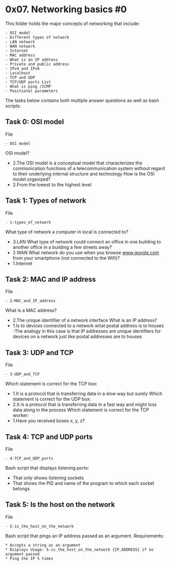 # 0x07. Networking basics #0

This folder holds the major concepts of networking that include:

	- OSI model
	- Different types of network
	- LAN network
	- WAN network
	- Internet
	- MAC address
	- What is an IP address
	- Private and public address
	- IPv4 and IPv6
	- Localhost
	- TCP and UDP
	- TCP/UDP ports List
	- What is ping /ICMP
	- Positional parameters

The tasks below contains both multiple answer questions as well as bash scripts:


## Task 0: OSI model

File

	- OSI model
OSI model?
* 2.The OSI model is a conceptual model that characterizes the communication functions of a telecommunication system without regard to their underlying internal structure and technology
How is the OSI model organized?
* 2.From the lowest to the highest level



## Task 1: Types of network

File

	- 1-types_of_network
What type of network a computer in local is connected to?
* 3.LAN
What type of network could connect an office in one building to another office in a building a few streets away?
* 2.WAN
What network do you use when you browse www.google.com from your smartphone (not connected to the Wifi)?
* 1.Internet



## Task 2: MAC and IP address

File

	- 2-MAC_and_IP_address
What is a MAC address?
* 2.The unique identifier of a network interface
What is an IP address?
* 1.Is to devices connected to a network what postal address is to houses
-The analogy in this case is that IP addresses are unique identifiers for devices on a network just like postal addresses are to houses



## Task 3: UDP and TCP

File

	- 3-UDP_and_TCP
Which statement is correct for the TCP box:
* 1.It is a protocol that is transferring data in a slow way but surely
Which statement is correct for the UDP box:
* 2.It is a protocol that is transferring data in a fast way and might loss data along in the process
Which statement is correct for the TCP worker:
* 1.Have you received boxes x, y, z?



## Task 4: TCP and UDP ports

File

	- 4-TCP_and_UDP_ports
Bash script that displays listening ports:

* That only shows listening sockets
* That shows the PID and name of the program to which each socket belongs



## Task 5: Is the host on the network

File

	- 5-is_the_host_on_the_network
Bash script that pings an IP address passed as an argument.
Requirements:

	* Accepts a string as an argument
	* Displays Usage: 5-is_the_host_on_the_network {IP_ADDRESS} if no argument passed
	* Ping the IP 5 times
